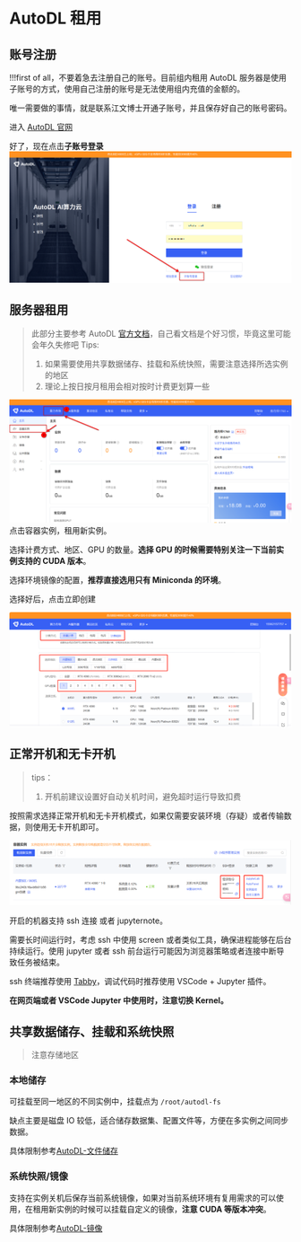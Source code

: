 # AutoDL 租用

## 账号注册
!!!first of all，不要着急去注册自己的账号。目前组内租用 AutoDL 服务器是使用子账号的方式，使用自己注册的账号是无法使用组内充值的金额的。

唯一需要做的事情，就是联系江文博士开通子账号，并且保存好自己的账号密码。

进入 [AutoDL 官网](https://www.autodl.com/)

好了，现在点击**子账号登录**
![子账号登录界面](./src/image/autodl-login-page.png)
## 服务器租用
> 此部分主要参考 AutoDL [官方文档](https://www.autodl.com/docs/)，自己看文档是个好习惯，毕竟这里可能会年久失修吧
> Tips:
> 1. 如果需要使用共享数据储存、挂载和系统快照，需要注意选择所选实例的地区
> 2. 理论上按日按月租用会相对按时计费更划算一些

![autodl page 1](./src/image/autodl-page-1.png)
点击容器实例，租用新实例。

选择计费方式、地区、GPU 的数量。**选择 GPU 的时候需要特别关注一下当前实例支持的 CUDA 版本**。

选择环境镜像的配置，**推荐直接选用只有 Miniconda 的环境**。

选择好后，点击立即创建

![autodl page 2](./src/image/autodl-page-2.png)

## 正常开机和无卡开机
> tips：
> 1. 开机前建议设置好自动关机时间，避免超时运行导致扣费

按照需求选择正常开机和无卡开机模式，如果仅需要安装环境（存疑）或者传输数据，则使用无卡开机即可。

![autodl page 3](./src/image/autodl-page-3.png)

开启的机器支持 ssh 连接 或者 jupyternote。

需要长时间运行时，考虑 ssh 中使用 screen 或者类似工具，确保进程能够在后台持续运行。使用 jupyter 或者 ssh 前台运行可能因为浏览器策略或者连接中断导致任务被结束。

ssh 终端推荐使用 [Tabby](https://tabby.sh/)，调试代码时推荐使用 VSCode + Jupyter 插件。

**在网页端或者 VSCode Jupyter 中使用时，注意切换 Kernel。**

## 共享数据储存、挂载和系统快照
> 注意存储地区

### 本地储存
可挂载至同一地区的不同实例中，挂载点为 `/root/autodl-fs`

缺点主要是磁盘 IO 较低，适合储存数据集、配置文件等，方便在多实例之间同步数据。

具体限制参考[AutoDL-文件储存](https://www.autodl.com/docs/fs/)

### 系统快照/镜像
支持在实例关机后保存当前系统镜像，如果对当前系统环境有复用需求的可以使用，在租用新实例的时候可以挂载自定义的镜像，**注意 CUDA 等版本冲突**。

具体限制参考[AutoDL-镜像](https://www.autodl.com/docs/image/)